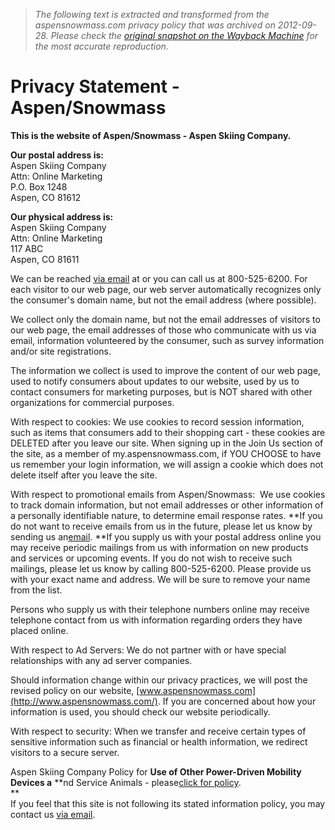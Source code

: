 > *The following text is extracted and transformed from the aspensnowmass.com privacy policy that was archived on 2012-09-28. Please check the [original snapshot on the Wayback Machine](https://web.archive.org/web/20120928082509id_/http%3A//www.aspensnowmass.com/privacy) for the most accurate reproduction.*

# Privacy Statement - Aspen/Snowmass

**This is the website of Aspen/Snowmass - Aspen Skiing Company.**

**Our postal address is:**  
Aspen Skiing Company  
Attn: Online Marketing  
P.O. Box 1248  
Aspen, CO 81612

**Our physical address is:**  
Aspen Skiing Company  
Attn: Online Marketing  
117 ABC  
Aspen, CO 81611

We can be reached [via email](mailto:webmaster@aspensnowmass.com) at or you can call us at 800-525-6200. For each visitor to our web page, our web server automatically recognizes only the consumer's domain name, but not the email address (where possible). 

We collect only the domain name, but not the email addresses of visitors to our web page, the email addresses of those who communicate with us via email, information volunteered by the consumer, such as survey information and/or site registrations. 

The information we collect is used to improve the content of our web page, used to notify consumers about updates to our website, used by us to contact consumers for marketing purposes, but is NOT shared with other organizations for commercial purposes. 

With respect to cookies: We use cookies to record session information, such as items that consumers add to their shopping cart - these cookies are DELETED after you leave our site. When signing up in the Join Us section of the site, as a member of my.aspensnowmass.com, if YOU CHOOSE to have us remember your login information, we will assign a cookie which does not delete itself after you leave the site. 

With respect to promotional emails from Aspen/Snowmass:  We use cookies to track domain information, but not email addresses or other information of a personally identifiable nature, to determine email response rates. **If you do not want to receive emails from us in the future, please let us know by sending us an[email](mailto:webmaster@aspensnowmass.com). **If you supply us with your postal address online you may receive periodic mailings from us with information on new products and services or upcoming events. If you do not wish to receive such mailings, please let us know by calling 800-525-6200. Please provide us with your exact name and address. We will be sure to remove your name from the list. 

Persons who supply us with their telephone numbers online may receive telephone contact from us with information regarding orders they have placed online. 

With respect to Ad Servers: We do not partner with or have special relationships with any ad server companies. 

Should information change within our privacy practices, we will post the revised policy on our website, [www.aspensnowmass.com](http://www.aspensnowmass.com/). If you are concerned about how your information is used, you should check our website periodically. 

With respect to security: When we transfer and receive certain types of sensitive information such as financial or health information, we redirect visitors to a secure server. 

Aspen Skiing Company Policy for **Use of Other Power-Driven Mobility Devices a** **nd Service Animals - please[click for policy](http://www.aspensnowmass.com/images/OPDMDS.pdf).  
**  
If you feel that this site is not following its stated information policy, you may contact us [via email](mailto:webmaster@aspensnowmass.com).
